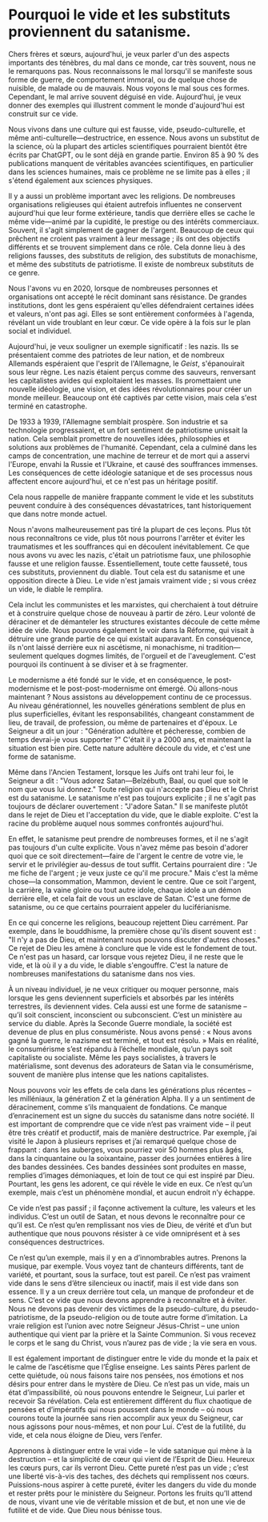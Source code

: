 # Pourquoi le vide et les substituts proviennent du satanisme.

Chers frères et sœurs, aujourd'hui, je veux parler d'un des aspects importants des ténèbres, du mal dans ce monde, car très souvent, nous ne le remarquons pas. Nous reconnaissons le mal lorsqu'il se manifeste sous forme de guerre, de comportement immoral, ou de quelque chose de nuisible, de malade ou de mauvais. Nous voyons le mal sous ces formes. Cependant, le mal arrive souvent déguisé en vide. Aujourd'hui, je veux donner des exemples qui illustrent comment le monde d'aujourd'hui est construit sur ce vide.

Nous vivons dans une culture qui est fausse, vide, pseudo-culturelle, et même anti-culturelle—destructrice, en essence. Nous avons un substitut de la science, où la plupart des articles scientifiques pourraient bientôt être écrits par ChatGPT, ou le sont déjà en grande partie. Environ 85 à 90 % des publications manquent de véritables avancées scientifiques, en particulier dans les sciences humaines, mais ce problème ne se limite pas à elles ; il s'étend également aux sciences physiques.

Il y a aussi un problème important avec les religions. De nombreuses organisations religieuses qui étaient autrefois influentes ne conservent aujourd'hui que leur forme extérieure, tandis que derrière elles se cache le même vide—animé par la cupidité, le prestige ou des intérêts commerciaux. Souvent, il s'agit simplement de gagner de l'argent. Beaucoup de ceux qui prêchent ne croient pas vraiment à leur message ; ils ont des objectifs différents et se trouvent simplement dans ce rôle. Cela donne lieu à des religions fausses, des substituts de religion, des substituts de monachisme, et même des substituts de patriotisme. Il existe de nombreux substituts de ce genre.

Nous l'avons vu en 2020, lorsque de nombreuses personnes et organisations ont accepté le récit dominant sans résistance. De grandes institutions, dont les gens espéraient qu'elles défendraient certaines idées et valeurs, n'ont pas agi. Elles se sont entièrement conformées à l'agenda, révélant un vide troublant en leur cœur. Ce vide opère à la fois sur le plan social et individuel.

Aujourd'hui, je veux souligner un exemple significatif : les nazis. Ils se présentaient comme des patriotes de leur nation, et de nombreux Allemands espéraient que l'esprit de l'Allemagne, le *Geist*, s'épanouirait sous leur règne. Les nazis étaient perçus comme des sauveurs, renversant les capitalistes avides qui exploitaient les masses. Ils promettaient une nouvelle idéologie, une vision, et des idées révolutionnaires pour créer un monde meilleur. Beaucoup ont été captivés par cette vision, mais cela s'est terminé en catastrophe.

De 1933 à 1939, l'Allemagne semblait prospère. Son industrie et sa technologie progressaient, et un fort sentiment de patriotisme unissait la nation. Cela semblait promettre de nouvelles idées, philosophies et solutions aux problèmes de l'humanité. Cependant, cela a culminé dans les camps de concentration, une machine de terreur et de mort qui a asservi l'Europe, envahi la Russie et l'Ukraine, et causé des souffrances immenses. Les conséquences de cette idéologie satanique et de ses processus nous affectent encore aujourd'hui, et ce n'est pas un héritage positif.

Cela nous rappelle de manière frappante comment le vide et les substituts peuvent conduire à des conséquences dévastatrices, tant historiquement que dans notre monde actuel.

Nous n'avons malheureusement pas tiré la plupart de ces leçons. Plus tôt nous reconnaîtrons ce vide, plus tôt nous pourrons l'arrêter et éviter les traumatismes et les souffrances qui en découlent inévitablement. Ce que nous avons vu avec les nazis, c'était un patriotisme faux, une philosophie fausse et une religion fausse. Essentiellement, toute cette fausseté, tous ces substituts, proviennent du diable. Tout cela est du satanisme et une opposition directe à Dieu. Le vide n'est jamais vraiment vide ; si vous créez un vide, le diable le remplira.

Cela inclut les communistes et les marxistes, qui cherchaient à tout détruire et à construire quelque chose de nouveau à partir de zéro. Leur volonté de déraciner et de démanteler les structures existantes découle de cette même idée de vide. Nous pouvons également le voir dans la Réforme, qui visait à détruire une grande partie de ce qui existait auparavant. En conséquence, ils n'ont laissé derrière eux ni ascétisme, ni monachisme, ni tradition—seulement quelques dogmes limités, de l'orgueil et de l'aveuglement. C'est pourquoi ils continuent à se diviser et à se fragmenter.

Le modernisme a été fondé sur le vide, et en conséquence, le post-modernisme et le post-post-modernisme ont émergé. Où allons-nous maintenant ? Nous assistons au développement continu de ce processus. Au niveau générationnel, les nouvelles générations semblent de plus en plus superficielles, évitant les responsabilités, changeant constamment de lieu, de travail, de profession, ou même de partenaires et d'époux. Le Seigneur a dit un jour : "Génération adultère et pécheresse, combien de temps devrai-je vous supporter ?" C'était il y a 2000 ans, et maintenant la situation est bien pire. Cette nature adultère découle du vide, et c'est une forme de satanisme.

Même dans l'Ancien Testament, lorsque les Juifs ont trahi leur foi, le Seigneur a dit : "Vous adorez Satan—Belzébuth, Baal, ou quel que soit le nom que vous lui donnez." Toute religion qui n'accepte pas Dieu et le Christ est du satanisme. Le satanisme n'est pas toujours explicite ; il ne s'agit pas toujours de déclarer ouvertement : "J'adore Satan." Il se manifeste plutôt dans le rejet de Dieu et l'acceptation du vide, que le diable exploite. C'est la racine du problème auquel nous sommes confrontés aujourd'hui.

En effet, le satanisme peut prendre de nombreuses formes, et il ne s'agit pas toujours d'un culte explicite. Vous n'avez même pas besoin d'adorer quoi que ce soit directement—faire de l'argent le centre de votre vie, le servir et le privilégier au-dessus de tout suffit. Certains pourraient dire : "Je me fiche de l'argent ; je veux juste ce qu'il me procure." Mais c'est la même chose—la consommation, Mammon, devient le centre. Que ce soit l'argent, la carrière, la vaine gloire ou tout autre idole, chaque idole a un démon derrière elle, et cela fait de vous un esclave de Satan. C'est une forme de satanisme, ou ce que certains pourraient appeler du luciférianisme.

En ce qui concerne les religions, beaucoup rejettent Dieu carrément. Par exemple, dans le bouddhisme, la première chose qu'ils disent souvent est : "Il n'y a pas de Dieu, et maintenant nous pouvons discuter d'autres choses." Ce rejet de Dieu les amène à conclure que le vide est le fondement de tout. Ce n'est pas un hasard, car lorsque vous rejetez Dieu, il ne reste que le vide, et là où il y a du vide, le diable s'engouffre. C'est la nature de nombreuses manifestations du satanisme dans nos vies.

À un niveau individuel, je ne veux critiquer ou moquer personne, mais lorsque les gens deviennent superficiels et absorbés par les intérêts terrestres, ils deviennent vides. Cela aussi est une forme de satanisme – qu’il soit conscient, inconscient ou subconscient. C’est un ministère au service du diable. Après la Seconde Guerre mondiale, la société est devenue de plus en plus consumériste. Nous avons pensé : « Nous avons gagné la guerre, le nazisme est terminé, et tout est résolu. » Mais en réalité, le consumérisme s’est répandu à l’échelle mondiale, qu’un pays soit capitaliste ou socialiste. Même les pays socialistes, à travers le matérialisme, sont devenus des adorateurs de Satan via le consumérisme, souvent de manière plus intense que les nations capitalistes.

Nous pouvons voir les effets de cela dans les générations plus récentes – les milléniaux, la génération Z et la génération Alpha. Il y a un sentiment de déracinement, comme s’ils manquaient de fondations. Ce manque d’enracinement est un signe du succès du satanisme dans notre société. Il est important de comprendre que ce vide n’est pas vraiment vide – il peut être très créatif et productif, mais de manière destructrice. Par exemple, j’ai visité le Japon à plusieurs reprises et j’ai remarqué quelque chose de frappant : dans les auberges, vous pourriez voir 50 hommes plus âgés, dans la cinquantaine ou la soixantaine, passer des journées entières à lire des bandes dessinées. Ces bandes dessinées sont produites en masse, remplies d’images démoniaques, et loin de tout ce qui est inspiré par Dieu. Pourtant, les gens les adorent, ce qui révèle le vide en eux. Ce n’est qu’un exemple, mais c’est un phénomène mondial, et aucun endroit n’y échappe.

Ce vide n’est pas passif ; il façonne activement la culture, les valeurs et les individus. C’est un outil de Satan, et nous devons le reconnaître pour ce qu’il est. Ce n’est qu’en remplissant nos vies de Dieu, de vérité et d’un but authentique que nous pouvons résister à ce vide omniprésent et à ses conséquences destructrices.

Ce n’est qu’un exemple, mais il y en a d’innombrables autres. Prenons la musique, par exemple. Vous voyez tant de chanteurs différents, tant de variété, et pourtant, sous la surface, tout est pareil. Ce n’est pas vraiment vide dans le sens d’être silencieux ou inactif, mais il est vide dans son essence. Il y a un creux derrière tout cela, un manque de profondeur et de sens. C’est ce vide que nous devons apprendre à reconnaître et à éviter. Nous ne devons pas devenir des victimes de la pseudo-culture, du pseudo-patriotisme, de la pseudo-religion ou de toute autre forme d’imitation. La vraie religion est l’union avec notre Seigneur Jésus-Christ – une union authentique qui vient par la prière et la Sainte Communion. Si vous recevez le corps et le sang du Christ, vous n’aurez pas de vide ; la vie sera en vous.

Il est également important de distinguer entre le vide du monde et la paix et le calme de l’ascétisme que l’Église enseigne. Les saints Pères parlent de cette quiétude, où nous faisons taire nos pensées, nos émotions et nos désirs pour entrer dans le mystère de Dieu. Ce n’est pas un vide, mais un état d’impassibilité, où nous pouvons entendre le Seigneur, Lui parler et recevoir Sa révélation. Cela est entièrement différent du flux chaotique de pensées et d’impératifs qui nous poussent dans le monde – où nous courons toute la journée sans rien accomplir aux yeux du Seigneur, car nous agissons pour nous-mêmes, et non pour Lui. C’est de la futilité, du vide, et cela nous éloigne de Dieu, vers l’enfer.

Apprenons à distinguer entre le vrai vide – le vide satanique qui mène à la destruction – et la simplicité de cœur qui vient de l’Esprit de Dieu. Heureux les cœurs purs, car ils verront Dieu. Cette pureté n’est pas un vide ; c’est une liberté vis-à-vis des taches, des déchets qui remplissent nos cœurs. Puissions-nous aspirer à cette pureté, éviter les dangers du vide du monde et rester prêts pour le ministère du Seigneur. Portons les fruits qu’Il attend de nous, vivant une vie de véritable mission et de but, et non une vie de futilité et de vide. Que Dieu nous bénisse tous.

